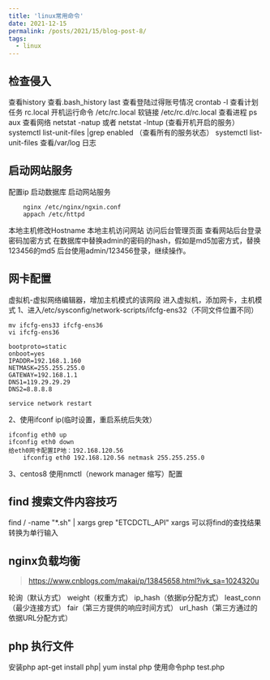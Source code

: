 ```yaml
---
title: 'linux常用命令'
date: 2021-12-15
permalink: /posts/2021/15/blog-post-8/
tags:
  - linux
---
```


## 检查侵入
查看history
查看.bash_history
last 查看登陆过得账号情况
crontab -l 查看计划任务
rc.local 开机运行命令
/etc/rc.local 软链接
/etc/rc.d/rc.local
查看进程 ps aux
查看网络
netstat -natup 或者 netstat -lntup
(查看开机开启的服务） 
systemctl list-unit-files |grep enabled 
（查看所有的服务状态）
systemctl list-unit-files 
查看/var/log 日志

## 启动网站服务
配置ip
启动数据库
启动网站服务
```
	nginx /etc/nginx/ngxin.conf
	appach /etc/httpd
```
本地主机修改Hostname
本地主机访问网站
访问后台管理页面
查看网站后台登录密码加密方式
在数据库中替换admin的密码的hash，假如是md5加密方式，替换123456的md5
后台使用admin/123456登录，继续操作。

## 网卡配置
虚拟机-虚拟网络编辑器，增加主机模式的该网段
进入虚拟机，添加网卡，主机模式
1、进入/etc/sysconfig/network-scripts/ifcfg-ens32（不同文件位置不同）
```
mv ifcfg-ens33 ifcfg-ens36
vi ifcfg-ens36

bootproto=static
onboot=yes
IPADDR=192.168.1.160
NETMASK=255.255.255.0
GATEWAY=192.168.1.1
DNS1=119.29.29.29
DNS2=8.8.8.8

service network restart
```
2、使用ifconf ip(临时设置，重启系统后失效）
```
ifconfig eth0 up
ifconfig eth0 down
给eth0网卡配置IP地：192.168.120.56
	ifconfig eth0 192.168.120.56 netmask 255.255.255.0 
```
3、centos8 使用nmctl（nework manager 缩写）配置


## find 搜索文件内容技巧
find / -name "*.sh" | xargs grep "ETCDCTL_API"
xargs 可以将find的查找结果转换为单行输入


## nginx负载均衡

> https://www.cnblogs.com/makai/p/13845658.html?ivk_sa=1024320u

轮询（默认方式）
weight（权重方式）
ip_hash（依据ip分配方式）
least_conn（最少连接方式）
fair（第三方提供的响应时间方式）
url_hash（第三方通过的依据URL分配方式）

## php 执行文件
安装php apt-get install php| yum instal php
使用命令php test.php



